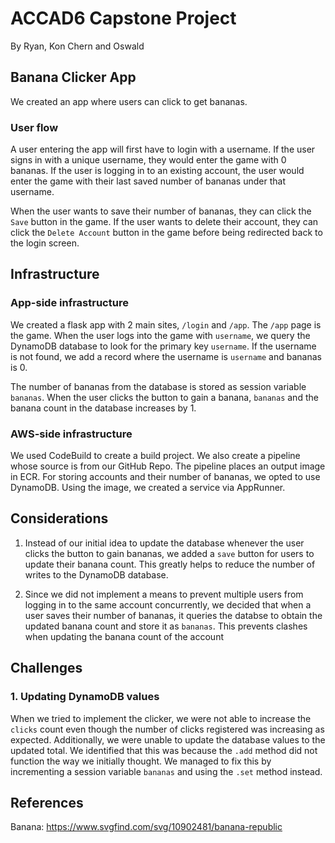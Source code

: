 # ACCAD6 Capstone Project
By Ryan, Kon Chern and Oswald

## Banana Clicker App
We created an app where users can click to get bananas.

### User flow
A user entering the app will first have to login with a username. If the user signs in with a unique username, they would enter the game with 0 bananas. If the user is logging in to an existing account, the user would enter the game with their last saved number of bananas under that username.

When the user wants to save their number of bananas, they can click the `Save` button in the game. If the user wants to delete their account, they can click the `Delete Account` button in the game before being redirected back to the login screen.
<!-- ? we literally send the bananas on every click unless you want to implement this instead -->

## Infrastructure

### App-side infrastructure
We created a flask app with 2 main sites, `/login` and `/app`. The `/app` page is the game. When the user logs into the game with `username`, we query the DynamoDB database to look for the primary key `username`. If the username is not found, we add a record where the username is `username` and bananas is 0.

The number of bananas from the database is stored as session variable `bananas`. When the user clicks the button to gain a banana, `bananas` and the banana count in the database increases by 1.

### AWS-side infrastructure
We used CodeBuild to create a build project. We also create a pipeline whose source is from our GitHub Repo. The pipeline places an output image in ECR. For storing accounts and their number of bananas, we opted to use DynamoDB. Using the image, we created a service via AppRunner.


## Considerations
1. Instead of our initial idea to update the database whenever the user clicks the button to gain bananas, we added a `save` button for users to update their banana count. This greatly helps to reduce the number of writes to the DynamoDB database.
<!-- ? are we actually implementing this -->
2. Since we did not implement a means to prevent multiple users from logging in to the same account concurrently, we decided that when a user saves their number of bananas, it queries the databse to obtain the updated banana count and store it as `bananas`. This prevents clashes when updating the banana count of the account
 

## Challenges

### 1. Updating DynamoDB values
When we tried to implement the clicker, we were not able to increase the `clicks` count even though the number of clicks registered was increasing as expected. Additionally, we were unable to update the database values to the updated total. We identified that this was because the `.add` method did not function the way we initially thought. We managed to fix this by incrementing a session variable `bananas` and using the `.set` method instead.


## References
Banana: https://www.svgfind.com/svg/10902481/banana-republic